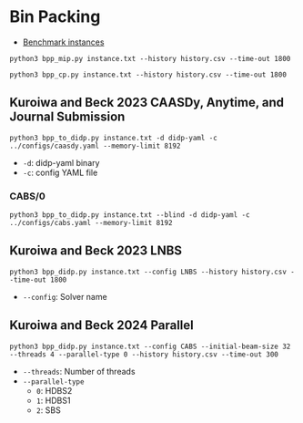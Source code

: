 # Bin Packing

- [Benchmark instances](https://site.unibo.it/operations-research/en/research/bpplib-a-bin-packing-problem-library)

```python3
python3 bpp_mip.py instance.txt --history history.csv --time-out 1800
```

```python3
python3 bpp_cp.py instance.txt --history history.csv --time-out 1800
```

## Kuroiwa and Beck 2023 CAASDy, Anytime, and Journal Submission

```python3
python3 bpp_to_didp.py instance.txt -d didp-yaml -c ../configs/caasdy.yaml --memory-limit 8192
```

- `-d`: didp-yaml binary
- `-c`: config YAML file

### CABS/0

```python3
python3 bpp_to_didp.py instance.txt --blind -d didp-yaml -c ../configs/cabs.yaml --memory-limit 8192
```

## Kuroiwa and Beck 2023 LNBS

```python3
python3 bpp_didp.py instance.txt --config LNBS --history history.csv --time-out 1800
```

- `--config`: Solver name

## Kuroiwa and Beck 2024 Parallel

```python3
python3 bpp_didp.py instance.txt --config CABS --initial-beam-size 32 --threads 4 --parallel-type 0 --history history.csv --time-out 300
```

- `--threads`: Number of threads
- `--parallel-type`
  - `0`: HDBS2
  - `1`: HDBS1
  - `2`: SBS
